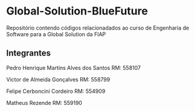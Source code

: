 # Global-Solution-BlueFuture

Repositório contendo códigos relacionadados ao curso de Engenharia de Software para a Global Solution da FIAP

## Integrantes
Pedro Henrique Martins Alves dos Santos RM: 558107

Victor de Almeida Gonçalves RM: 558799

Felipe Cerboncini Cordeiro RM: 554909

Matheus Rezende RM: 559190
